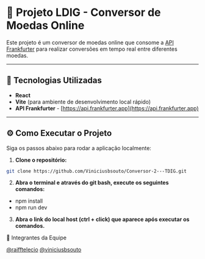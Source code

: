 # 💱 Projeto LDIG - Conversor de Moedas Online

Este projeto é um conversor de moedas online que consome a [API Frankfurter](https://api.frankfurter.app/) para realizar conversões em tempo real entre diferentes moedas.

---

## 🚀 Tecnologias Utilizadas

- **React**  
- **Vite** (para ambiente de desenvolvimento local rápido)
- **API Frankfurter** - [https://api.frankfurter.app](https://api.frankfurter.app)

---

## ⚙️ Como Executar o Projeto

Siga os passos abaixo para rodar a aplicação localmente:

1. **Clone o repositório:**

```bash
git clone https://github.com/Viniciusbsouto/Conversor-2---TDIG.git
```

2. **Abra  o terminal e através do git bash, execute os seguintes comandos:**
   
- npm install
- npm run dev

3. **Abra o link do local host (ctrl + click) que aparece após executar os comandos.**
   
👥 Integrantes da Equipe

[@raifftelecio](https://github.com/raifftelecio)
[@viniciusbsouto](https://github.com/viniciusbsouto)
